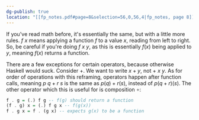 ```yaml
---
dg-publish: true
location: "[[fp_notes.pdf#page=8&selection=56,0,56,4|fp_notes, page 8]]"
---
```

If you've read math before, it's essentially the same, but with a little more rules. $f\ x$ means applying a function $f$ to a value $x$, reading from left to right. So, be careful if you're doing $f\ x\ y$, as this is essentially $f(x)$ being applied to $y$, meaning $f(x)$ returns a function.

There are a few exceptions for certain operators, because otherwise Haskell would suck. Consider $+$. We want to write $x + y$, not $+\ x\ y.$ As for order of operations with this reframing, operators happen after function calls, meaning $p\ q + r\ s$ is the same as $p(q) + r(s)$, instead of $p(q + r)(s)$. The other operator which this is useful for is composition $\circ$:

```haskell
f . g = (.) f g -- f(g) should return a function
(f . g) x = (.) f g x -- f(g(x))
f . g x = f . (g x) -- expects g(x) to be a function
```
